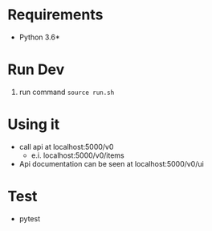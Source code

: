 # Requirements
- Python 3.6* 

# Run Dev
1. run command `source run.sh`

# Using it
- call api at localhost:5000/v0
    - e.i. localhost:5000/v0/items
- Api documentation can be seen at localhost:5000/v0/ui 
# Test
- pytest